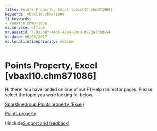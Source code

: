 ```yaml
---
title: Points Property, Excel [vbaxl10.chm871086]
keywords: vbaxl10.chm871086
f1_keywords:
- vbaxl10.chm871086
ms.service: office
ms.assetid: a79a5b0f-b4c8-48e4-8be0-d975a73bd554
ms.date: 06/08/2017
ms.localizationpriority: medium
---
```



# Points Property, Excel [vbaxl10.chm871086]

Hi there! You have landed on one of our F1 Help redirector pages. Please select the topic you were looking for below.

[SparklineGroup.Points property (Excel)](https://msdn.microsoft.com/library/8891e8f6-811b-9540-b4d3-0651206013e2%28Office.15%29.aspx)

[Points property](https://msdn.microsoft.com/library/afcc972f-aa1b-74f8-7b00-332cc3fa17a3%28Office.15%29.aspx)

[!include[Support and feedback](~/includes/feedback-boilerplate.md)]